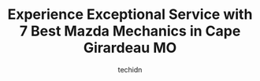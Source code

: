 ---
layout: ampstory
image: https://images.unsplash.com/photo-1632338962846-8319d1e4c0e0?ixlib=rb-4.0.3&ixid=MnwxMjA3fDB8MHxwaG90by1wYWdlfHx8fGVufDB8fHx8&auto=format&fit=crop&w=640&h=853&q=80
author: techidn
featured: false
description: Discover the 7 best Mazda Mechanic in Cape Girardeau MO, USA and ensure your vehicle receives the highest quality of care. These trusted professionals are known for their skill, knowledge, a
title: Experience Exceptional Service with 7 Best Mazda Mechanics in Cape Girardeau MO
cover:
   title: Experience Exceptional Service with 7 Best Mazda Mechanics in Cape Girardeau MO
   subtitle: Rickpate
   background: https://images.unsplash.com/photo-1632338962846-8319d1e4c0e0?ixlib=rb-4.0.3&ixid=MnwxMjA3fDB8MHxwaG90by1wYWdlfHx8fGVufDB8fHx8&auto=format&fit=crop&w=640&h=853&q=80

pages: 
 - layout: thirds
   top: <h1>#1 Goodyear Auto Service – Raben Tire</h1>
   bottom: "<p>The fine individuals at Raben Will always treat you right. Ive been going there for years and never experienced any issues. Theyre honest and work hard!</p>"
   background: https://www.knot35.com/toplist/wp-content/uploads/2023/06/best-mazda-mechanic-1-in-cape-girardeau-mo-1685835924.jpeg
   backgroundblur: true
 - layout: thirds
   top: <h1>#2 JP Sides Mazda</h1>
   bottom: "<p>460 Siemers Dr, Cape Girardeau, MO 63701, United States</p>"
   background: https://www.knot35.com/toplist/wp-content/uploads/2023/06/best-mazda-mechanic-2-in-cape-girardeau-mo-1685835925.jpeg
   cta:
      link: https://www.knot35.com/toplist/experience-exceptional-service-with-7-best-mazda-mechanics-in-cape-girardeau-mo/
      text: Experience Exceptional Service with 7 Best Mazda Mechanics in Cape Girardeau MO
 - layout: thirds
   top: <h1>#3 Campus Auto & Tire</h1>
   bottom: "<p>1404 Independence St, Cape Girardeau, MO 63703, United States</p>"
   background: https://www.knot35.com/toplist/wp-content/uploads/2023/06/best-mazda-mechanic-3-in-cape-girardeau-mo-1685835925.jpeg
   cta:
      link: https://www.knot35.com/toplist/experience-exceptional-service-with-7-best-mazda-mechanics-in-cape-girardeau-mo/
      text: Experience Exceptional Service with 7 Best Mazda Mechanics in Cape Girardeau MO
 - layout: thirds
   top: <h1>#4 Seyers Garage</h1>
   bottom: "<p>2334 Rusmar St, Cape Girardeau, MO 63703, United States</p>"
   background: https://images.unsplash.com/photo-1620421680010-0766ff230392?ixlib=rb-4.0.3&ixid=MnwxMjA3fDB8MHxwaG90by1wYWdlfHx8fGVufDB8fHx8&auto=format&fit=crop&w=640&h=853&q=80
   cta:
      link: https://www.knot35.com/toplist/experience-exceptional-service-with-7-best-mazda-mechanics-in-cape-girardeau-mo/
      text: Experience Exceptional Service with 7 Best Mazda Mechanics in Cape Girardeau MO
 - layout: thirds
   top: <h1>#5 CARSTAR Russoms Cape Girardeau</h1>
   bottom: "<p>450 Siemers Dr, Cape Girardeau, MO 63701, United States</p>"
   background: https://images.unsplash.com/photo-1488554378835-f7acf46e6c98?ixlib=rb-4.0.3&ixid=MnwxMjA3fDB8MHxwaG90by1wYWdlfHx8fGVufDB8fHx8&auto=format&fit=crop&w=640&h=853&q=80
   cta:
      link: https://www.knot35.com/toplist/experience-exceptional-service-with-7-best-mazda-mechanics-in-cape-girardeau-mo/
      text: Experience Exceptional Service with 7 Best Mazda Mechanics in Cape Girardeau MO
 - layout: thirds
   top: <h1>#6 Sniders Alignment Services</h1>
   bottom: "<p>1409 Thomas Dr, Cape Girardeau, MO 63701, United States</p>"
   background: https://images.unsplash.com/photo-1552083974-186346191183?ixlib=rb-4.0.3&ixid=MnwxMjA3fDB8MHxwaG90by1wYWdlfHx8fGVufDB8fHx8&auto=format&fit=crop&w=640&h=853&q=80
   cta:
      link: https://www.knot35.com/toplist/experience-exceptional-service-with-7-best-mazda-mechanics-in-cape-girardeau-mo/
      text: Experience Exceptional Service with 7 Best Mazda Mechanics in Cape Girardeau MO
 - layout: thirds
   top: <h1>#7 Advanced Automotive</h1>
   bottom: "<p>121 Lasalle St, Cape Girardeau, MO 63701, United States</p>"
   background: https://images.unsplash.com/photo-1540457036297-448b6b99e91c?ixlib=rb-4.0.3&ixid=MnwxMjA3fDB8MHxwaG90by1wYWdlfHx8fGVufDB8fHx8&auto=format&fit=crop&w=640&h=853&q=80
   cta:
      link: https://www.knot35.com/toplist/experience-exceptional-service-with-7-best-mazda-mechanics-in-cape-girardeau-mo/
      text: Experience Exceptional Service with 7 Best Mazda Mechanics in Cape Girardeau MO
 - layout: thirds
   middle: Continue reading...
   background: https://images.unsplash.com/photo-1515405295579-ba7b45403062?ixlib=rb-4.0.3&ixid=MnwxMjA3fDB8MHxwaG90by1wYWdlfHx8fGVufDB8fHx8&auto=format&fit=crop&w=640&h=853&q=80
   cta:
      link: https://www.knot35.com/toplist/experience-exceptional-service-with-7-best-mazda-mechanics-in-cape-girardeau-mo/
      text: Experience Exceptional Service with 7 Best Mazda Mechanics in Cape Girardeau MO
      
---